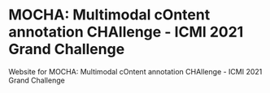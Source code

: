 # MOCHA: Multimodal cOntent annotation CHAllenge - ICMI 2021 Grand Challenge
Website for MOCHA: Multimodal cOntent annotation CHAllenge - ICMI 2021 Grand Challenge

